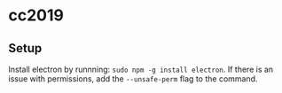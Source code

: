 # cc2019

## Setup

Install electron by runnning: `sudo npm -g install electron`. If there is an
issue with permissions, add the `--unsafe-perm` flag to the command.

